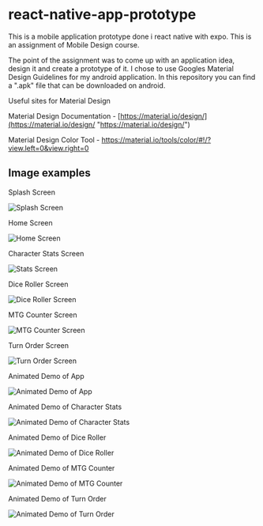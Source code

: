 # react-native-app-prototype

This is a mobile application prototype done i react native with expo. This is an assignment of Mobile Design course. 

The point of the assignment was to come up with an application idea, design it and create a prototype of it. I chose to use Googles Material Design Guidelines for my android application. In this repository you can find a ".apk" file that can be downloaded on android. 

Useful sites for Material Design 

Material Design Documentation - [https://material.io/design/](https://material.io/design/  "https://material.io/design/")

Material Design Color Tool - [https://material.io/tools/color/#!/?view.left=0&view.right=0 ](https://material.io/tools/color/#!/?view.left=0&view.right=0   "https://material.io/tools/color/#!/?view.left=0&view.right=0 ")

## Image examples 

Splash Screen

![Splash Screen](https://github.com/harjunpnik/react-native-app-prototype/blob/master/reademeImgs/splash.png)

Home Screen

![Home Screen](https://github.com/harjunpnik/react-native-app-prototype/blob/master/reademeImgs/home.png)

Character Stats Screen

![Stats Screen](https://github.com/harjunpnik/react-native-app-prototype/blob/master/reademeImgs/stats.png)

Dice Roller Screen

![Dice Roller Screen](https://github.com/harjunpnik/react-native-app-prototype/blob/master/reademeImgs/dice.png)

MTG Counter Screen

![MTG Counter Screen](https://github.com/harjunpnik/react-native-app-prototype/blob/master/reademeImgs/mtg.png)

Turn Order Screen

![Turn Order Screen](https://github.com/harjunpnik/react-native-app-prototype/blob/master/reademeImgs/order.png)

Animated Demo of App

![Animated Demo of App](https://github.com/harjunpnik/react-native-app-prototype/blob/master/reademeImgs/homeDemo.gif)

Animated Demo of Character Stats

![Animated Demo of Character Stats](https://github.com/harjunpnik/react-native-app-prototype/blob/master/reademeImgs/statsDemo.gif)

Animated Demo of Dice Roller

![Animated Demo of Dice Roller](https://github.com/harjunpnik/react-native-app-prototype/blob/master/reademeImgs/diceDemo.gif)

Animated Demo of MTG Counter

![Animated Demo of MTG Counter](https://github.com/harjunpnik/react-native-app-prototype/blob/master/reademeImgs/mtgDemo.gif)

Animated Demo of Turn Order

![Animated Demo of Turn Order](https://github.com/harjunpnik/react-native-app-prototype/blob/master/reademeImgs/orderDemo.gif)
